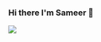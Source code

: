 ### Hi there I'm Sameer 👋
<a href="https://twitter.com/boghani_sameer?lang=en"><img src="https://img.shields.io/twitter/follow/sameer_boghani.svg?style=social" /> </a>
<br>

<!--
**sameerboghani/SameerBoghani** is a ✨ _special_ ✨ repository because its `README.md` (this file) appears on your GitHub profile.

Here are some ideas to get you started:

- 🔭 I’m currently working on ...
- 🌱 I’m currently learning ...
- 👯 I’m looking to collaborate on ...
- 🤔 I’m looking for help with ...
- 💬 Ask me about ...
- 📫 How to reach me: ...
- 😄 Pronouns: ...
- ⚡ Fun fact: ...
-->

